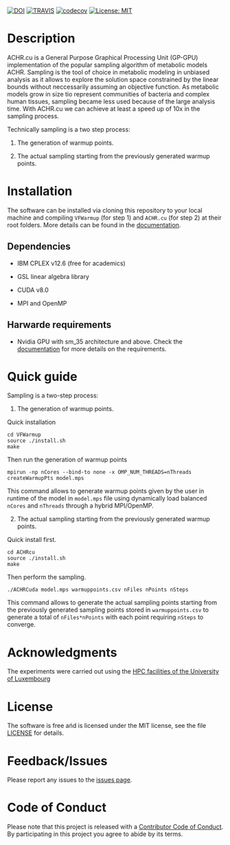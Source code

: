 [![DOI](https://zenodo.org/badge/133329310.svg)](https://zenodo.org/badge/latestdoi/133329310)
[![TRAVIS](https://travis-ci.com/marouenbg/ACHR.cu.svg?branch=master)](https://travis-ci.com/marouenbg/ACHR.cu)
[![codecov](https://codecov.io/gh/marouenbg/ACHR.cu/branch/master/graph/badge.svg)](https://codecov.io/gh/marouenbg/ACHR.cu)
[![License: MIT](https://img.shields.io/badge/License-MIT-yellow.svg)](https://github.com/marouenbg/ACHR.cu/blob/master/LICENSE.txt)

# Description
ACHR.cu is a General Purpose Graphical Processing Unit (GP-GPU) implementation of the popular sampling algorithm of metabolic models ACHR.
Sampling is the tool of choice in metabolic modeling in unbiased analysis as it allows to explore the solution space constrained by the linear bounds without neccessarily
assuming an objective function. As metabolic models grow in size tio represent communities of bacteria and complex human tissues, sampling became less used because of the large analysis time.
With ACHR.cu we can achieve at least a speed up of 10x in the sampling process.

Technically sampling is a two step process:

1. The generation of warmup points.

2. The actual sampling starting from the previously generated warmup points.

# Installation
The software can be installed via cloning this repository to your local machine and compiling `VFWarmup` (for step 1) and `ACHR.cu` (for step 2) at their root folders.
More details can be found in the [documentation](https://achrcu.readthedocs.io/en/latest/).

## Dependencies 

+ IBM CPLEX v12.6 (free for academics)

+ GSL linear algebra library

+ CUDA v8.0

+ MPI and OpenMP

## Harwarde requirements

+ Nvidia GPU with sm_35 architecture and above. Check the [documentation](https://achrcu.readthedocs.io/en/latest/) for more details on the requirements.

# Quick guide

Sampling is a two-step process:

1. The generation of warmup points.

Quick installation
```
cd VFWarmup
source ./install.sh
make
```
Then run the generation of warmup points
```
mpirun -np nCores --bind-to none -x OMP_NUM_THREADS=nThreads createWarmupPts model.mps
```

This command allows to generate warmup points given by the user in runtime of the model in `model.mps` file using dynamically load balanced `nCores` and `nThreads` through a hybrid MPI/OpenMP.

2. The actual sampling starting from the previously generated warmup points.

Quick install first.
```
cd ACHRcu
source ./install.sh
make
```
Then perform the sampling.

`./ACHRCuda model.mps warmuppoints.csv nFiles nPoints nSteps`

This command allows to generate the actual sampling points starting from the previously generated sampling points stored in `warmuppoints.csv` to generate a total of `nFiles*nPoints` with each point
requiring `nSteps` to converge. 

# Acknowledgments

The experiments were carried out using the [HPC facilities of the University of Luxembourg](http://hpc.uni.lu)

# License

The software is free ańd is licensed under the MIT license, see the file [LICENSE](<https://github.com/marouenbg/ACHR.cu/blob/master/LICENSE.txt>) for details.

# Feedback/Issues

Please report any issues to the [issues page](https://github.com/marouenbg/ACHR.cu/issues).

# Code of Conduct

Please note that this project is released with a [Contributor Code of Conduct](CONDUCT.md).
By participating in this project you agree to abide by its terms.

